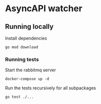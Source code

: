 # AsyncAPI watcher

## Running locally

Install dependencies
```
go mod download
```

### Running tests

Start the rabbitmq server

```
docker-compose up -d
```

Run the tests recursively for all subpackages

```
go test ./...
```

